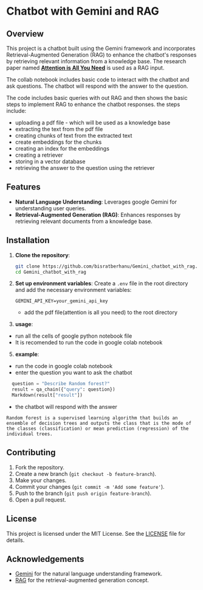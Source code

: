 # Chatbot with Gemini and RAG

## Overview

This project is a chatbot built using the Gemini framework and incorporates Retrieval-Augmented Generation (RAG) to enhance the chatbot's responses by retrieving relevant information from a knowledge base.
The research paper named [**Attention is All You Need**](https://arxiv.org/abs/1706.03762) is used as a RAG input.

The collab notebook includes basic code to interact with the chatbot and ask questions. The chatbot will respond with the answer to the question.

The code includes basic queries with out RAG and then shows the basic steps to implement RAG to enhance the chatbot responses.
the steps include:
- uploading a pdf file - which will be used as a knowledge base
- extracting the text from the pdf file
- creating chunks of text from the extracted text
- create embeddings for the chunks
- creating an  index for the embeddings
- creating a retriever
- storing in a vector database
- retrieving the answer to the question using the retriever

## Features

- **Natural Language Understanding**: Leverages google Gemini for understanding user queries.
- **Retrieval-Augmented Generation (RAG)**: Enhances responses by retrieving relevant documents from a knowledge base.

## Installation

1. **Clone the repository**:
    ```sh
    git clone https://github.com/bisratberhanu/Gemini_chatbot_with_rag.git
    cd Gemini_chatbot_with_rag
    ```


2. **Set up environment variables**:
    Create a `.env` file in the root directory and add the necessary environment variables:
    ```env
    GEMINI_API_KEY=your_gemini_api_key
    ```
    - add the pdf file(attention is all you need) to the root directory

3. **usage**:
  - run all the cells of  google python notebook file
  - It is recomended to run the code in google colab notebook
  
5. **example**:
  - run the code in google colab notebook
  - enter the question you want to ask the chatbot
  ```python
    question = "Describe Random forest?"
    result = qa_chain({"query": question})
    Markdown(result["result"])
  ```
  - the chatbot will respond with the answer
  ```
  Random forest is a supervised learning algorithm that builds an ensemble of decision trees and outputs the class that is the mode of the classes (classification) or mean prediction (regression) of the individual trees.
  ```
  
## Contributing

1. Fork the repository.
2. Create a new branch (`git checkout -b feature-branch`).
3. Make your changes.
4. Commit your changes (`git commit -m 'Add some feature'`).
5. Push to the branch (`git push origin feature-branch`).
6. Open a pull request.

## License

This project is licensed under the MIT License. See the [LICENSE](LICENSE) file for details.

## Acknowledgements

- [Gemini](https://gemini.com) for the natural language understanding framework.
- [RAG](https://arxiv.org/abs/2005.11401) for the retrieval-augmented generation concept.
